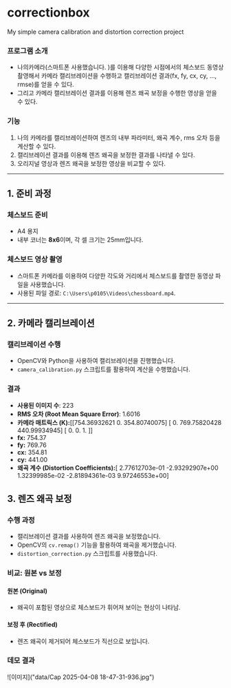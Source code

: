# correctionbox
My simple camera calibration and  distortion correction project

### 프로그램 소개
- 나의카메라(스마트폰 사용했습니다. )를 이용해 다양한 시점에서의 체스보드 동영상 촬영해서 카메라 캘리브레이션을 수행하고 캘리브레이션 결과(fx, fy, cx, cy, …, rmse)를 얻을 수 있다.
- 그리고 카메라 캘리브레이션 결과를 이용해 렌즈 왜곡 보정을 수행한 영상을 얻을 수 있다. 


### 기능
1. 나의 카메라를 캘리브레이션하여 렌즈의 내부 파라미터, 왜곡 계수, rms 오차 등을 계산할 수 있다.
2. 캘리브레이션 결과를 이용해 렌즈 왜곡을 보정한 결과를 나타낼 수 있다.
3.  오리지널 영상과 렌즈 왜곡을 보정한 영상을 비교할 수 있다.

---

## 1. 준비 과정

### 체스보드 준비
- A4 용지
- 내부 코너는 **8x6**이며, 각 셀 크기는 25mm입니다.


### 체스보드 영상 촬영
- 스마트폰 카메라를 이용하여 다양한 각도와 거리에서 체스보드를 촬영한 동영상 파일을 사용했습니다.
- 사용된 파일 경로: `C:\Users\p0105\Videos\chessboard.mp4`.

---

## 2. 카메라 캘리브레이션

### 캘리브레이션 수행
- OpenCV와 Python을 사용하여 캘리브레이션을 진행했습니다.
- `camera_calibration.py` 스크립트를 활용하여 계산을 수행했습니다.

### 결과
- **사용된 이미지 수**: 223
- **RMS 오차 (Root Mean Square Error)**: 1.6016
- **카메라 매트릭스 (K):**[[754.36932621 0. 354.80740075] [ 0. 769.75820428 440.99934945] [ 0. 0. 1. ]]
- **fx:** 754.37
- **fy:** 769.76
- **cx:** 354.81
- **cy:** 441.00
- **왜곡 계수 (Distortion Coefficients):**[ 2.77612703e-01 -2.93292907e+00 1.32399985e-02 -2.81894361e-03 9.97246553e+00]

## 3. 렌즈 왜곡 보정

### 수행 과정
- 캘리브레이션 결과를 사용하여 렌즈 왜곡을 보정했습니다.
- OpenCV의 `cv.remap()` 기능을 활용하여 왜곡을 제거했습니다.
- `distortion_correction.py` 스크립트를 사용했습니다.

### 비교: 원본 vs 보정
#### 원본 (Original)
- 왜곡이 포함된 영상으로 체스보드가 휘어져 보이는 현상이 나타남.

#### 보정 후 (Rectified)
- 렌즈 왜곡이 제거되어 체스보드가 직선으로 보입니다.

### 데모 결과
![이미지]("data/Cap 2025-04-08 18-47-31-936.jpg")


